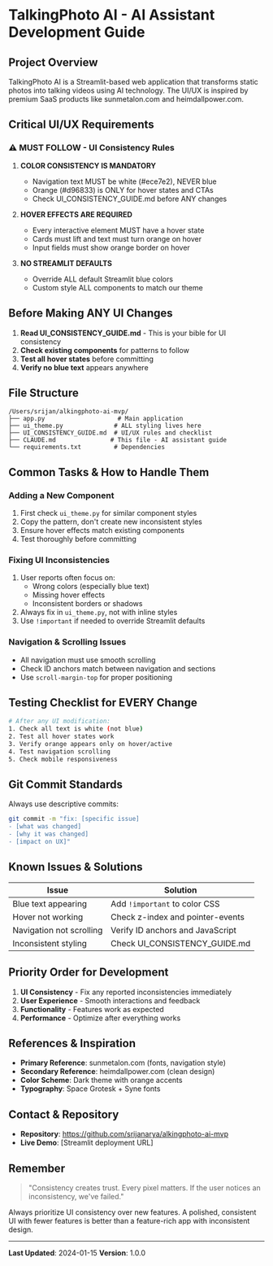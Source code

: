 # TalkingPhoto AI - AI Assistant Development Guide

## Project Overview
TalkingPhoto AI is a Streamlit-based web application that transforms static photos into talking videos using AI technology. The UI/UX is inspired by premium SaaS products like sunmetalon.com and heimdallpower.com.

## Critical UI/UX Requirements

### ⚠️ MUST FOLLOW - UI Consistency Rules

1. **COLOR CONSISTENCY IS MANDATORY**
   - Navigation text MUST be white (#ece7e2), NEVER blue
   - Orange (#d96833) is ONLY for hover states and CTAs
   - Check UI_CONSISTENCY_GUIDE.md before ANY changes

2. **HOVER EFFECTS ARE REQUIRED**
   - Every interactive element MUST have a hover state
   - Cards must lift and text must turn orange on hover
   - Input fields must show orange border on hover

3. **NO STREAMLIT DEFAULTS**
   - Override ALL default Streamlit blue colors
   - Custom style ALL components to match our theme

## Before Making ANY UI Changes

1. **Read UI_CONSISTENCY_GUIDE.md** - This is your bible for UI consistency
2. **Check existing components** for patterns to follow
3. **Test all hover states** before committing
4. **Verify no blue text** appears anywhere

## File Structure

```
/Users/srijan/alkingphoto-ai-mvp/
├── app.py                    # Main application
├── ui_theme.py              # ALL styling lives here
├── UI_CONSISTENCY_GUIDE.md  # UI/UX rules and checklist
├── CLAUDE.md               # This file - AI assistant guide
└── requirements.txt         # Dependencies
```

## Common Tasks & How to Handle Them

### Adding a New Component
1. First check `ui_theme.py` for similar component styles
2. Copy the pattern, don't create new inconsistent styles
3. Ensure hover effects match existing components
4. Test thoroughly before committing

### Fixing UI Inconsistencies
1. User reports often focus on:
   - Wrong colors (especially blue text)
   - Missing hover effects
   - Inconsistent borders or shadows
2. Always fix in `ui_theme.py`, not with inline styles
3. Use `!important` if needed to override Streamlit defaults

### Navigation & Scrolling Issues
- All navigation must use smooth scrolling
- Check ID anchors match between navigation and sections
- Use `scroll-margin-top` for proper positioning

## Testing Checklist for EVERY Change

```bash
# After any UI modification:
1. Check all text is white (not blue)
2. Test all hover states work
3. Verify orange appears only on hover/active
4. Test navigation scrolling
5. Check mobile responsiveness
```

## Git Commit Standards

Always use descriptive commits:
```bash
git commit -m "fix: [specific issue]
- [what was changed]
- [why it was changed]
- [impact on UX]"
```

## Known Issues & Solutions

| Issue | Solution |
|-------|----------|
| Blue text appearing | Add `!important` to color CSS |
| Hover not working | Check z-index and pointer-events |
| Navigation not scrolling | Verify ID anchors and JavaScript |
| Inconsistent styling | Check UI_CONSISTENCY_GUIDE.md |

## Priority Order for Development

1. **UI Consistency** - Fix any reported inconsistencies immediately
2. **User Experience** - Smooth interactions and feedback
3. **Functionality** - Features work as expected
4. **Performance** - Optimize after everything works

## References & Inspiration

- **Primary Reference**: sunmetalon.com (fonts, navigation style)
- **Secondary Reference**: heimdallpower.com (clean design)
- **Color Scheme**: Dark theme with orange accents
- **Typography**: Space Grotesk + Syne fonts

## Contact & Repository

- **Repository**: https://github.com/srijanarya/alkingphoto-ai-mvp
- **Live Demo**: [Streamlit deployment URL]

## Remember

> "Consistency creates trust. Every pixel matters. If the user notices an inconsistency, we've failed."

Always prioritize UI consistency over new features. A polished, consistent UI with fewer features is better than a feature-rich app with inconsistent design.

---

**Last Updated**: 2024-01-15
**Version**: 1.0.0